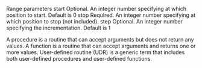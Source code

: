 
Range parameters
    start 	Optional. An integer number specifying at which position to start. Default is 0
    stop 	Required. An integer number specifying at which position to stop (not included).
    step 	Optional. An integer number specifying the incrementation. Default is 1


A procedure is a routine that can accept arguments but does not return any values. A function is a routine that can accept arguments and returns one or more values. 
User-defined routine (UDR) is a generic term that includes both user-defined procedures and user-defined functions.


